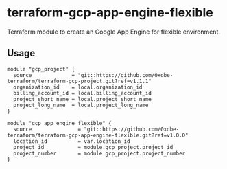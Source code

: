 # terraform-gcp-app-engine-flexible

Terraform module to create an Google App Engine for flexible environment.

## Usage

```
module "gcp_project" {
  source             = "git::https://github.com/0xdbe-terraform/terraform-gcp-project.git?ref=v1.1.1"
  organization_id    = local.organization_id
  billing_account_id = local.billing_account_id
  project_short_name = local.project_short_name
  project_long_name  = local.project_long_name
}

module "gcp_app_engine_flexible" {
  source               = "git::https://github.com/0xdbe-terraform/terraform-gcp-app-engine-flexible.git?ref=v1.0.0"
  location_id          = var.location_id
  project_id           = module.gcp_project.project_id
  project_number       = module.gcp_project.project_number
}
```